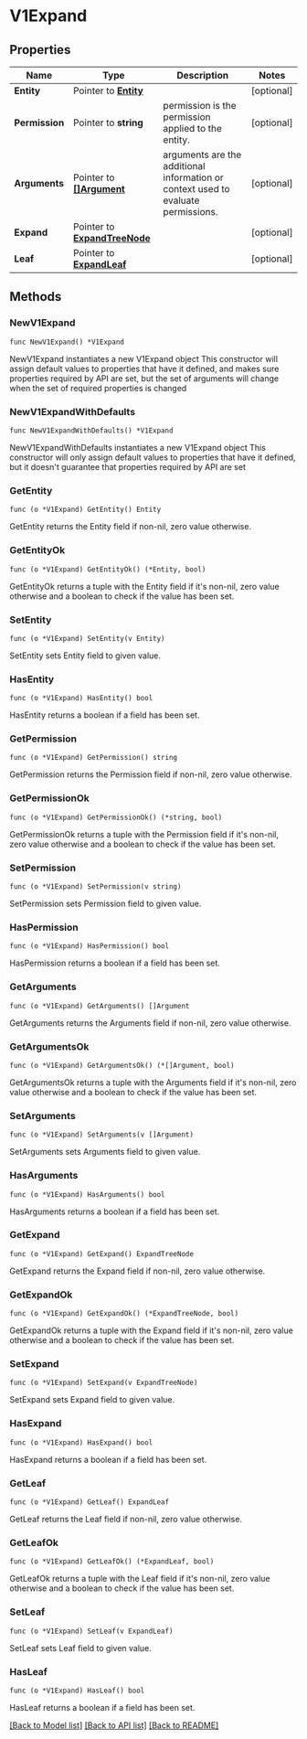 # V1Expand

## Properties

Name | Type | Description | Notes
------------ | ------------- | ------------- | -------------
**Entity** | Pointer to [**Entity**](Entity.md) |  | [optional] 
**Permission** | Pointer to **string** | permission is the permission applied to the entity. | [optional] 
**Arguments** | Pointer to [**[]Argument**](Argument.md) | arguments are the additional information or context used to evaluate permissions. | [optional] 
**Expand** | Pointer to [**ExpandTreeNode**](ExpandTreeNode.md) |  | [optional] 
**Leaf** | Pointer to [**ExpandLeaf**](ExpandLeaf.md) |  | [optional] 

## Methods

### NewV1Expand

`func NewV1Expand() *V1Expand`

NewV1Expand instantiates a new V1Expand object
This constructor will assign default values to properties that have it defined,
and makes sure properties required by API are set, but the set of arguments
will change when the set of required properties is changed

### NewV1ExpandWithDefaults

`func NewV1ExpandWithDefaults() *V1Expand`

NewV1ExpandWithDefaults instantiates a new V1Expand object
This constructor will only assign default values to properties that have it defined,
but it doesn't guarantee that properties required by API are set

### GetEntity

`func (o *V1Expand) GetEntity() Entity`

GetEntity returns the Entity field if non-nil, zero value otherwise.

### GetEntityOk

`func (o *V1Expand) GetEntityOk() (*Entity, bool)`

GetEntityOk returns a tuple with the Entity field if it's non-nil, zero value otherwise
and a boolean to check if the value has been set.

### SetEntity

`func (o *V1Expand) SetEntity(v Entity)`

SetEntity sets Entity field to given value.

### HasEntity

`func (o *V1Expand) HasEntity() bool`

HasEntity returns a boolean if a field has been set.

### GetPermission

`func (o *V1Expand) GetPermission() string`

GetPermission returns the Permission field if non-nil, zero value otherwise.

### GetPermissionOk

`func (o *V1Expand) GetPermissionOk() (*string, bool)`

GetPermissionOk returns a tuple with the Permission field if it's non-nil, zero value otherwise
and a boolean to check if the value has been set.

### SetPermission

`func (o *V1Expand) SetPermission(v string)`

SetPermission sets Permission field to given value.

### HasPermission

`func (o *V1Expand) HasPermission() bool`

HasPermission returns a boolean if a field has been set.

### GetArguments

`func (o *V1Expand) GetArguments() []Argument`

GetArguments returns the Arguments field if non-nil, zero value otherwise.

### GetArgumentsOk

`func (o *V1Expand) GetArgumentsOk() (*[]Argument, bool)`

GetArgumentsOk returns a tuple with the Arguments field if it's non-nil, zero value otherwise
and a boolean to check if the value has been set.

### SetArguments

`func (o *V1Expand) SetArguments(v []Argument)`

SetArguments sets Arguments field to given value.

### HasArguments

`func (o *V1Expand) HasArguments() bool`

HasArguments returns a boolean if a field has been set.

### GetExpand

`func (o *V1Expand) GetExpand() ExpandTreeNode`

GetExpand returns the Expand field if non-nil, zero value otherwise.

### GetExpandOk

`func (o *V1Expand) GetExpandOk() (*ExpandTreeNode, bool)`

GetExpandOk returns a tuple with the Expand field if it's non-nil, zero value otherwise
and a boolean to check if the value has been set.

### SetExpand

`func (o *V1Expand) SetExpand(v ExpandTreeNode)`

SetExpand sets Expand field to given value.

### HasExpand

`func (o *V1Expand) HasExpand() bool`

HasExpand returns a boolean if a field has been set.

### GetLeaf

`func (o *V1Expand) GetLeaf() ExpandLeaf`

GetLeaf returns the Leaf field if non-nil, zero value otherwise.

### GetLeafOk

`func (o *V1Expand) GetLeafOk() (*ExpandLeaf, bool)`

GetLeafOk returns a tuple with the Leaf field if it's non-nil, zero value otherwise
and a boolean to check if the value has been set.

### SetLeaf

`func (o *V1Expand) SetLeaf(v ExpandLeaf)`

SetLeaf sets Leaf field to given value.

### HasLeaf

`func (o *V1Expand) HasLeaf() bool`

HasLeaf returns a boolean if a field has been set.


[[Back to Model list]](../README.md#documentation-for-models) [[Back to API list]](../README.md#documentation-for-api-endpoints) [[Back to README]](../README.md)


